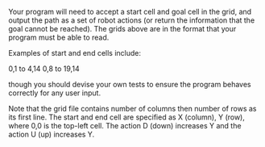 Your program will need to accept a start cell and goal cell in the grid, and output the path as a set of robot actions (or return the information that the goal cannot be reached). The grids above are in the format that your program must be able to read.

Examples of start and end cells include:

0,1 to 4,14
0,8 to 19,14

though you should devise your own tests to ensure the program behaves correctly for any user input.

Note that the grid file contains number of columns then number of rows as its first line. The start and end cell are specified as X (column), Y (row), where 0,0 is the top-left cell.  The action D (down) increases Y and the action U (up) increases Y.

